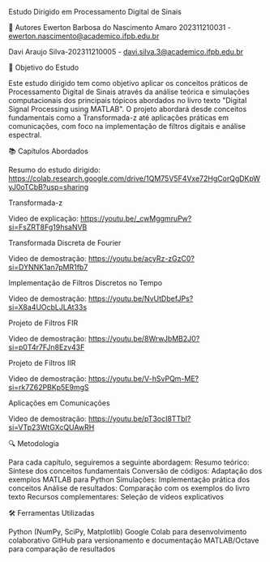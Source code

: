 Estudo Dirigido em Processamento Digital de Sinais

👥 Autores
Ewerton Barbosa do Nascimento Amaro 202311210031 - ewerton.nascimento@academico.ifpb.edu.br

Davi Araujo Silva-202311210005 - davi.silva.3@academico.ifpb.edu.br


🎯 Objetivo do Estudo

Este estudo dirigido tem como objetivo aplicar os conceitos práticos de Processamento Digital de Sinais através da análise teórica e simulações computacionais dos principais tópicos abordados no livro texto "Digital Signal Processing using MATLAB". O projeto abordará desde conceitos fundamentais como a Transformada-z até aplicações práticas em comunicações, com foco na implementação de filtros digitais e análise espectral.

📚 Capítulos Abordados

Resumo do estudo dirigido: https://colab.research.google.com/drive/1QM75V5F4Vxe72HgCorQgDKpWyJ0oTCbB?usp=sharing

Transformada-z

Video de explicação: https://youtu.be/_cwMggmruPw?si=FsZRT8Fg19hsaNVB

Transformada Discreta de Fourier

Video de demostração: https://youtu.be/acyRz-zGzC0?si=DYNNK1an7pMR1fb7

Implementação de Filtros Discretos no Tempo

Video de demostração: https://youtu.be/NvUtDbefJPs?si=X8a4UOcbLJLAt33s

Projeto de Filtros FIR

Video de demostração: https://youtu.be/8WrwJbMB2J0?si=p0T4r7FJn8Ezv43F
 
Projeto de Filtros IIR

Video de demostração: https://youtu.be/V-hSvPQm-ME?si=rk7Z62PBKp5E9mgS

Aplicações em Comunicações

Video de demostração: https://youtu.be/pT3ocI8TTbI?si=VTp23WtGXcQUAwRH

🔍 Metodologia

Para cada capítulo, seguiremos a seguinte abordagem:
Resumo teórico: Síntese dos conceitos fundamentais
Conversão de códigos: Adaptação dos exemplos MATLAB para Python
Simulações: Implementação prática dos conceitos
Análise de resultados: Comparação com os exemplos do livro texto
Recursos complementares: Seleção de vídeos explicativos

🛠️ Ferramentas Utilizadas

Python (NumPy, SciPy, Matplotlib)
Google Colab para desenvolvimento colaborativo
GitHub para versionamento e documentação
MATLAB/Octave para comparação de resultados
